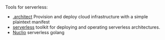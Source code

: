 Tools for serverless:
- [.architect](https://arc.codes/) Provision and deploy cloud infrastructure with a simple plaintext manifest
- [serverless](https://serverless.com/) toolkit for deploying and operating serverless architectures.
- [Nuclio](https://github.com/nuclio/nuclio) serverless golang
